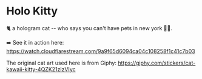 # Holo Kitty

🐈 a hologram cat -- who says you can't have pets in new york 🤷‍♀️.

➡️ See it in action here: https://watch.cloudflarestream.com/9a9f65d6094ca04c108258f1c41c7b03

The original cat art used here is from Giphy: https://giphy.com/stickers/cat-kawaii-kitty-4QZK21zlzVIyc
